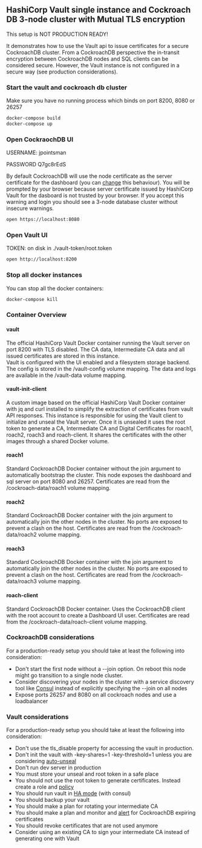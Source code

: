 ## HashiCorp Vault single instance and Cockroach DB 3-node cluster with Mutual TLS encryption

This setup is NOT PRODUCTION READY! 

It demonstrates how to use the Vault api to issue certificates for a secure CockroachDB cluster.
From a CockroachDB perspective the in-transit encryption between CockroachDB nodes and SQL clients can be considered secure. However, the Vault instance is not configured in a secure way (see production considerations).

### Start the vault and cockroach db cluster

Make sure you have no running process which binds on port 8200, 8080 or 26257

```bash
docker-compose build
docker-compose up
````

### Open CockraochDB UI

USERNAME: jpointsman 
 
PASSWORD Q7gc8rEdS

By default CockroachDB will use the node certificate as the server certificate for the dashboard (you can [change](https://www.cockroachlabs.com/docs/stable/create-security-certificates-custom-ca.html#accessing-the-admin-ui-for-a-secure-cluster) this behaviour). You will be prompted by your browser because server certificate issued by HashiCorp Vault for the dasboard is not trusted by your browser. If you accept this warning and login you should see a 3-node database cluster without insecure warnings.

```bash
open https://localhost:8080
````

### Open Vault UI

TOKEN: on disk in ./vault-token/root.token

```bash
open http://localhost:8200
````

### Stop all docker instances

You can stop all the docker containers:

```bash
docker-compose kill
````

### Container Overview

#### vault

The official HashiCorp Vault Docker container running the Vault server on port 8200 with TLS disabled. The CA data, Intermediate CA data and all issued certificates are stored in this instance.  
Vault is configured with the UI enabled and a filesystem storage backend. The config is stored in the /vault-config volume mapping. 
The data and logs are available in the /vault-data volume mapping.

#### vault-init-client

A custom image based on the official HashiCorp Vault Docker container with jq and curl installed to simplify the extraction of certificates from vault API responses. This instance is responsible for using the Vault client to initialize and unseal the Vault server. Once it is unsealed it uses the root token to generate a CA, Intermediate CA and Digital Certificates for roach1, roach2, roach3 and roach-client. It shares the certificates with the other images through a shared Docker volume.

#### roach1

Standard CockroachDB Docker container without the join argument to automatically bootstrap the cluster. This node exposes the dashboard and sql server on port 8080 and 26257. Certificates are read from the /cockroach-data/roach1 volume mapping.

#### roach2

Standard CockroachDB Docker container with the join argument to automatically join the other nodes in the cluster. No ports are exposed to prevent a clash on the host. Certificates are read from the /cockroach-data/roach2 volume mapping.

#### roach3

Standard CockroachDB Docker container with the join argument to automatically join the other nodes in the cluster. No ports are exposed to prevent a clash on the host. Certificates are read from the /cockroach-data/roach3 volume mapping.

#### roach-client

Standard CockroachDB Docker container. Uses the CockroachDB client with the root account to create a Dashboard UI user. Certificates are read from the /cockroach-data/roach-client volume mapping.


### CockroachDB considerations
For a production-ready setup you should take at least the following into consideration:

- Don't start the first node without a --join option. On reboot this node might go transition to a single node cluster.
- Consider discovering your nodes in the cluster with a service discovery tool like [Consul](https://github.com/hashicorp/consul-template) instead of explicitly specifying the --join on all nodes  
- Expose ports 26257 and 8080 on all cockroach nodes and use a loadbalancer 

### Vault considerations
For a production-ready setup you should take at least the following into consideration:

- Don't use the tls_disable property for accessing the vault in production.
- Don't init the vault with -key-shares=1 -key-threshold=1 unless you are considering [auto-unseal](https://learn.hashicorp.com/vault/operations/ops-autounseal-aws-kms)
- Don't run dev server in production
- You must store your unseal and root token in a safe place
- You should not use the root token to generate certificates. Instead create a role and [policy](https://www.vaultproject.io/docs/concepts/policies.html)
- You should run vault in [HA mode](https://learn.hashicorp.com/vault/operations/ops-vault-ha-consul) (with consul)
- You should backup your vault
- You should make a plan for rotating your intermediate CA
- You should make a plan and monitor and [alert](https://github.com/cockroachdb/cockroach/blob/ca8fa726de54a0feea9f33ad000e883a4168ef39/monitoring/rules/alerts.rules.yml#L91) for CockroachDB expiring certificates
- You should revoke certificates that are not used anymore
- Consider using an existing CA to sign your intermediate CA instead of generating one with Vault